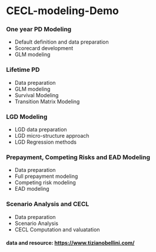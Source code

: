 # CECL-modeling-Demo

### One year PD Modeling
- Default definition and data preparation
- Scorecard development
- GLM modeling

### Lifetime PD
- Data preparation
- GLM modeling
- Survival Modeling
- Transition Matrix Modeling

### LGD Modeling
- LGD data preparation
- LGD micro-structure approach
- LGD Regression methods
 
### Prepayment, Competing Risks and EAD Modeling
- Data preparation
- Full prepayment modeling
- Competing risk modeling
- EAD modeling
  
### Scenario Analysis and CECL

- Data preparation
- Scenario Analysis
- CECL Computation and valuatation


#### data and resource: https://www.tizianobellini.com/
